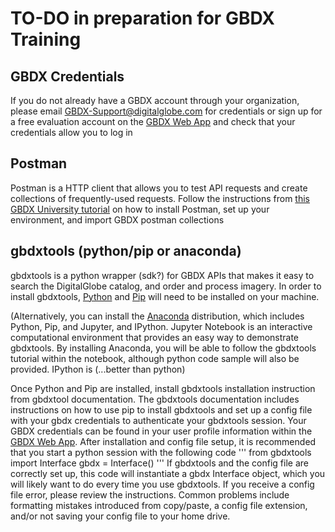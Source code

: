 # TO-DO in preparation for GBDX Training

## GBDX Credentials
If you do not already have a GBDX account through your organization, please email GBDX-Support@digitalglobe.com for credentials or sign up for a free evaluation account on the [GBDX Web App](https://gbdx.geobigdata.io/login) and check that your credentials allow you to log in

## Postman
Postman is a HTTP client that allows you to test API requests and create collections of frequently-used requests. Follow the instructions from [this GBDX University tutorial](http://gbdxdocs.digitalglobe.com/docs/postman-instructions-collections) on how to install Postman, set up your environment, and import GBDX postman collections

## gbdxtools (python/pip or anaconda) 

gbdxtools is a python wrapper (sdk?) for GBDX APIs that makes it easy to search the DigitalGlobe catalog, and order and process imagery. In order to install gbdxtools, [Python](https://www.python.org/) and [Pip](https://pip.pypa.io/en/stable/installing/) will need to be installed on your machine. 

(Alternatively, you can install the [Anaconda](https://jupyter.readthedocs.io/en/latest/install.html) distribution, which includes Python, Pip, and Jupyter, and IPython. Jupyter Notebook is an interactive computational environment that provides an easy way to demonstrate gbdxtools. By installing Anaconda, you will be able to follow the gbdxtools tutorial within the notebook, although python code sample will also be provided. IPython is (...better than python)

Once Python and Pip are installed, install gbdxtools installation instruction from gbdxtool documentation. The gbdxtools documentation includes instructions on how to use pip to install gbdxtools and set up a config file with your gbdx credentials to authenticate your gbdxtools session. Your GBDX credentials can be found in your user profile information within the [GBDX Web App](https://gbdx.geobigdata.io/login). After installation and config file setup, it is recommended that you start a python session with the following code
  '''
  from gbdxtools import Interface
  gbdx = Interface()
  '''
If gbdxtools and the config file are correctly set up, this code will instantiate a gbdx Interface object, which you will likely want to do every time you use gbdxtools. If you receive a config file error, please review the instructions. Common problems include formatting mistakes introduced from copy/paste, a config file extension, and/or not saving your config file to your home drive. 
